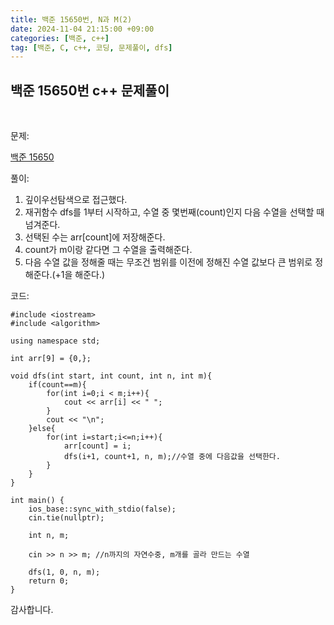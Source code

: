 ```yaml
---
title: 백준 15650번, N과 M(2)
date: 2024-11-04 21:15:00 +09:00
categories: [백준, c++]
tag: [백준, C, c++, 코딩, 문제풀이, dfs]
---
```


## 백준 15650번 c++ 문제풀이
<br>

문제:

[백준 15650](https://www.acmicpc.net/problem/15650)

풀이:

1. 깊이우선탐색으로 접근했다.
2. 재귀함수 dfs를 1부터 시작하고, 수열 중 몇번째(count)인지 다음 수열을 선택할 때 넘겨준다.
3. 선택된 수는 arr[count]에 저장해준다.
4. count가 m이랑 같다면 그 수열을 출력해준다.
5. 다음 수열 값을 정해줄 때는 무조건 범위를 이전에 정해진 수열 값보다 큰 범위로 정해준다.(+1을 해준다.)

코드:

    #include <iostream>
    #include <algorithm>

    using namespace std;

    int arr[9] = {0,};

    void dfs(int start, int count, int n, int m){
        if(count==m){
            for(int i=0;i < m;i++){
                cout << arr[i] << " ";
            }
            cout << "\n";
        }else{
            for(int i=start;i<=n;i++){
                arr[count] = i; 
                dfs(i+1, count+1, n, m);//수열 중에 다음값을 선택한다.
            }
        }
    } 

    int main() {
        ios_base::sync_with_stdio(false);
        cin.tie(nullptr);

        int n, m;

        cin >> n >> m; //n까지의 자연수중, m개를 골라 만드는 수열

        dfs(1, 0, n, m);
        return 0;
    }

감사합니다.